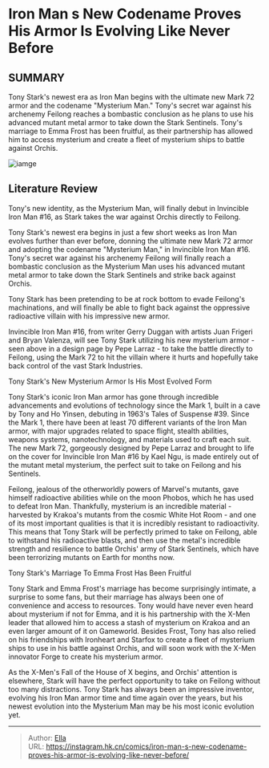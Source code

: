 # Iron Man s New Codename Proves His Armor Is Evolving Like Never Before


## SUMMARY 



  Tony Stark&#39;s newest era as Iron Man begins with the ultimate new Mark 72 armor and the codename &#34;Mysterium Man.&#34;   Tony&#39;s secret war against his archenemy Feilong reaches a bombastic conclusion as he plans to use his advanced mutant metal armor to take down the Stark Sentinels.   Tony&#39;s marriage to Emma Frost has been fruitful, as their partnership has allowed him to access mysterium and create a fleet of mysterium ships to battle against Orchis.  

![iamge](https://static1.srcdn.com/wordpress/wp-content/uploads/2024/01/iron-man-mcu-with-new-mysterium-armor-design-sheet.jpg)

## Literature Review

Tony&#39;s new identity, as the Mysterium Man, will finally debut in Invincible Iron Man #16, as Stark takes the war against Orchis directly to Feilong. 




Tony Stark&#39;s newest era begins in just a few short weeks as Iron Man evolves further than ever before, donning the ultimate new Mark 72 armor and adopting the codename &#34;Mysterium Man,&#34; in Invincible Iron Man #16. Tony&#39;s secret war against his archenemy Feilong will finally reach a bombastic conclusion as the Mysterium Man uses his advanced mutant metal armor to take down the Stark Sentinels and strike back against Orchis.




Tony Stark has been pretending to be at rock bottom to evade Feilong&#39;s machinations, and will finally be able to fight back against the oppressive radioactive villain with his impressive new armor.


 

Invincible Iron Man #16, from writer Gerry Duggan with artists Juan Frigeri and Bryan Valenza, will see Tony Stark utilizing his new mysterium armor - seen above in a design page by Pepe Larraz - to take the battle directly to Feilong, using the Mark 72 to hit the villain where it hurts and hopefully take back control of the vast Stark Industries.


 Tony Stark&#39;s New Mysterium Armor Is His Most Evolved Form 
          




Tony Stark&#39;s iconic Iron Man armor has gone through incredible advancements and evolutions of technology since the Mark 1, built in a cave by Tony and Ho Yinsen, debuting in 1963&#39;s Tales of Suspense #39. Since the Mark 1, there have been at least 70 different variants of the Iron Man armor, with major upgrades related to space flight, stealth abilities, weapons systems, nanotechnology, and materials used to craft each suit. The new Mark 72, gorgeously designed by Pepe Larraz and brought to life on the cover for Invincible Iron Man #16 by Kael Ngu, is made entirely out of the mutant metal mysterium, the perfect suit to take on Feilong and his Sentinels.

Feilong, jealous of the otherworldly powers of Marvel&#39;s mutants, gave himself radioactive abilities while on the moon Phobos, which he has used to defeat Iron Man. Thankfully, mysterium is an incredible material - harvested by Krakoa&#39;s mutants from the cosmic White Hot Room - and one of its most important qualities is that it is incredibly resistant to radioactivity. This means that Tony Stark will be perfectly primed to take on Feilong, able to withstand his radioactive blasts, and then use the metal&#39;s incredible strength and resilience to battle Orchis&#39; army of Stark Sentinels, which have been terrorizing mutants on Earth for months now.






 Tony Stark&#39;s Marriage To Emma Frost Has Been Fruitful 
          

Tony Stark and Emma Frost&#39;s marriage has become surprisingly intimate, a surprise to some fans, but their marriage has always been one of convenience and access to resources. Tony would have never even heard about mysterium if not for Emma, and it is his partnership with the X-Men leader that allowed him to access a stash of mysterium on Krakoa and an even larger amount of it on Gameworld. Besides Frost, Tony has also relied on his friendships with Ironheart and Starfox to create a fleet of mysterium ships to use in his battle against Orchis, and will soon work with the X-Men innovator Forge to create his mysterium armor.

As the X-Men&#39;s Fall of the House of X begins, and Orchis&#39; attention is elsewhere, Stark will have the perfect opportunity to take on Feilong without too many distractions. Tony Stark has always been an impressive inventor, evolving his Iron Man armor time and time again over the years, but his newest evolution into the Mysterium Man may be his most iconic evolution yet.






---

> Author: [Ella](https://instagram.hk.cn/)  
> URL: https://instagram.hk.cn/comics/iron-man-s-new-codename-proves-his-armor-is-evolving-like-never-before/  

